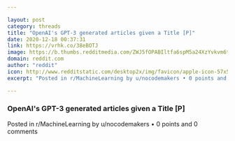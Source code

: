 ```yaml
---

layout: post
category: threads
title: "OpenAI's GPT-3 generated articles given a Title [P]"
date: 2020-12-18 00:37:31
link: https://vrhk.co/38eBOTJ
image: https://b.thumbs.redditmedia.com/ZWJ5fOPABIltfa6spM5a24XzYvkvm6tMS2HNfrvVvdY.jpg
domain: reddit.com
author: "reddit"
icon: http://www.redditstatic.com/desktop2x/img/favicon/apple-icon-57x57.png
excerpt: "Posted in r/MachineLearning by u/nocodemakers • 0 points and 0 comments"

---
```


### OpenAI's GPT-3 generated articles given a Title [P]

Posted in r/MachineLearning by u/nocodemakers • 0 points and 0 comments